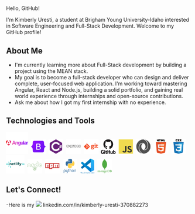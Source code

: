 # <Kimberly Uresti>

Hello, GitHub!

I'm Kimberly Uresti, a student at Brigham Young University-Idaho interested in Software Engineering and Full-Stack Development. Welcome to my GitHub profile!

## About Me
- I'm currently learning more about Full-Stack development by building a project using the MEAN stack.
- My goal is to become a full-stack developer who can design and deliver complete, user-focused web application.
  I'm working toward mastering Angular, React and Node.js, building a solid portfolio, and gaining real world
  experience through internships and open-source contributions.
- Ask me about how I got my first internship with no experience.

## Technologies and Tools
<div>
  <img src="https://github.com/devicons/devicon/blob/master/icons/angular/angular-original-wordmark.svg" alt="Angular" width="60" height="60"/>&nbsp;
  <img src="https://github.com/devicons/devicon/blob/master/icons/bootstrap/bootstrap-original.svg" alt="Bootstrap" width="40" height="40"/>&nbsp;
  <img src="https://github.com/devicons/devicon/blob/master/icons/csharp/csharp-plain.svg" alt="Bootstrap" width="40" height="40"/>&nbsp;
  <img src="https://github.com/devicons/devicon/blob/master/icons/express/express-original-wordmark.svg" alt="Express" width="40" height="40"/>&nbsp;
  <img src="https://github.com/devicons/devicon/blob/master/icons/git/git-plain-wordmark.svg" alt="Git" width="40" height="40"/>&nbsp;
  <img src="https://github.com/devicons/devicon/blob/master/icons/github/github-original-wordmark.svg" alt="GitHub" width="40" height="40"/>&nbsp;
  <img src="https://github.com/devicons/devicon/blob/master/icons/javascript/javascript-original.svg" alt="javascript" width="40" height="40"/>&nbsp;
  <img src="https://github.com/devicons/devicon/blob/master/icons/json/json-plain.svg" alt="json" width="40" height="40"/>&nbsp;
  <img src="https://github.com/devicons/devicon/blob/master/icons/html5/html5-original-wordmark.svg" alt="html5" width="40" height="40"/>&nbsp;
  <img src="https://github.com/devicons/devicon/blob/master/icons/css3/css3-original-wordmark.svg" alt="css3" width="40" height="40"/>&nbsp;
  <img src="https://github.com/devicons/devicon/blob/master/icons/netlify/netlify-original-wordmark.svg" alt="netlify" width="50" height="50"/>&nbsp;
  <img src="https://github.com/devicons/devicon/blob/master/icons/nodejs/nodejs-line-wordmark.svg" alt="node.js" width="40" height="40"/>&nbsp;
  <img src="https://github.com/devicons/devicon/blob/master/icons/npm/npm-original-wordmark.svg" alt="npm" width="40" height="40"/>&nbsp;
  <img src="https://github.com/devicons/devicon/blob/master/icons/python/python-original-wordmark.svg" alt="python" width="40" height="40"/>&nbsp;
  <img src="https://github.com/devicons/devicon/blob/master/icons/vscode/vscode-original-wordmark.svg" alt="vscode" width="40" height="40"/>&nbsp;
  <img src="https://github.com/devicons/devicon/blob/master/icons/mongodb/mongodb-plain-wordmark.svg" alt="mongodb" width="40" height="40"/>&nbsp;
  
  ## Let's Connect!
  -Here is my [![](https://img.shields.io/badge/LinkedIn-blue?style=for-the-badge&logo=linkedin&logoColor=white)]() linkedin.com/in/kimberly-uresti-370882273
  
  
  
  
  
  
  
  
</div>

<!--
**kuresti/kuresti** is a ✨ _special_ ✨ repository because its `README.md` (this file) appears on your GitHub profile.

Here are some ideas to get you started:

- 🔭 I’m currently working on ...
- 🌱 I’m currently learning ...
- 👯 I’m looking to collaborate on ...
- 🤔 I’m looking for help with ...
- 💬 Ask me about ...
- 📫 How to reach me: ...
- 😄 Pronouns: ...
- ⚡ Fun fact: ...
-->
